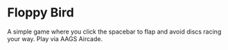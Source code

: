 # Floppy Bird
A simple game where you click the spacebar to flap and avoid discs racing your way. Play via AAGS Aircade.
